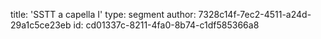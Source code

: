 title: 'SSTT a capella I'
type: segment
author: 7328c14f-7ec2-4511-a24d-29a1c5ce23eb
id: cd01337c-8211-4fa0-8b74-c1df585366a8
